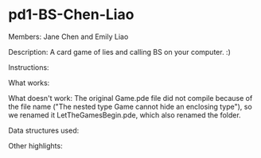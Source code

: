 pd1-BS-Chen-Liao
================

Members: Jane Chen and Emily Liao

Description:
A card game of lies and calling BS on your computer. :)

Instructions:



What works:




What doesn't work:
The original Game.pde file did not compile because of the file name ("The nested type Game cannot hide an enclosing type"), so we renamed it LetTheGamesBegin.pde, which also renamed the folder.



Data structures used:




Other highlights: